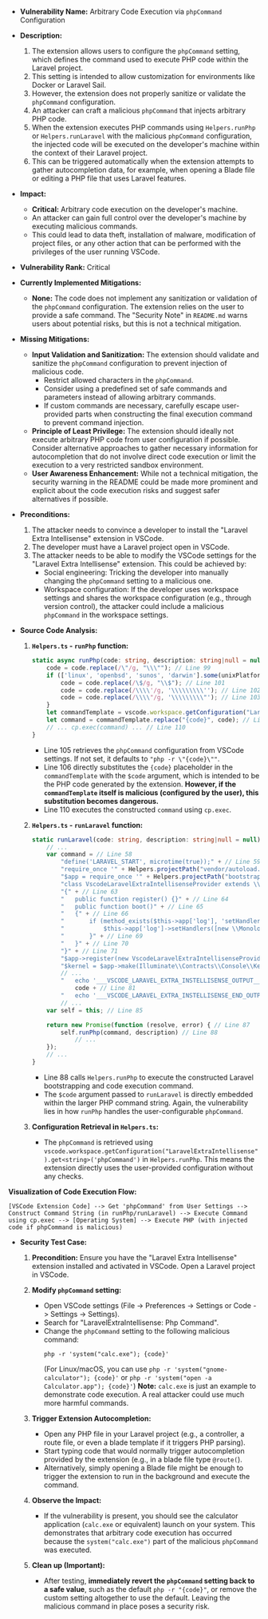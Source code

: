 - **Vulnerability Name:** Arbitrary Code Execution via `phpCommand` Configuration

- **Description:**
    1. The extension allows users to configure the `phpCommand` setting, which defines the command used to execute PHP code within the Laravel project.
    2. This setting is intended to allow customization for environments like Docker or Laravel Sail.
    3. However, the extension does not properly sanitize or validate the `phpCommand` configuration.
    4. An attacker can craft a malicious `phpCommand` that injects arbitrary PHP code.
    5. When the extension executes PHP commands using `Helpers.runPhp` or `Helpers.runLaravel` with the malicious `phpCommand` configuration, the injected code will be executed on the developer's machine within the context of their Laravel project.
    6. This can be triggered automatically when the extension attempts to gather autocompletion data, for example, when opening a Blade file or editing a PHP file that uses Laravel features.

- **Impact:**
    - **Critical:** Arbitrary code execution on the developer's machine.
    - An attacker can gain full control over the developer's machine by executing malicious commands.
    - This could lead to data theft, installation of malware, modification of project files, or any other action that can be performed with the privileges of the user running VSCode.

- **Vulnerability Rank:** Critical

- **Currently Implemented Mitigations:**
    - **None:** The code does not implement any sanitization or validation of the `phpCommand` configuration. The extension relies on the user to provide a safe command. The "Security Note" in `README.md` warns users about potential risks, but this is not a technical mitigation.

- **Missing Mitigations:**
    - **Input Validation and Sanitization:** The extension should validate and sanitize the `phpCommand` configuration to prevent injection of malicious code.
        -  Restrict allowed characters in the `phpCommand`.
        -  Consider using a predefined set of safe commands and parameters instead of allowing arbitrary commands.
        -  If custom commands are necessary, carefully escape user-provided parts when constructing the final execution command to prevent command injection.
    - **Principle of Least Privilege:**  The extension should ideally not execute arbitrary PHP code from user configuration if possible. Consider alternative approaches to gather necessary information for autocompletion that do not involve direct code execution or limit the execution to a very restricted sandbox environment.
    - **User Awareness Enhancement:** While not a technical mitigation, the security warning in the README could be made more prominent and explicit about the code execution risks and suggest safer alternatives if possible.

- **Preconditions:**
    1. The attacker needs to convince a developer to install the "Laravel Extra Intellisense" extension in VSCode.
    2. The developer must have a Laravel project open in VSCode.
    3. The attacker needs to be able to modify the VSCode settings for the "Laravel Extra Intellisense" extension. This could be achieved by:
        - Social engineering: Tricking the developer into manually changing the `phpCommand` setting to a malicious one.
        - Workspace configuration: If the developer uses workspace settings and shares the workspace configuration (e.g., through version control), the attacker could include a malicious `phpCommand` in the workspace settings.

- **Source Code Analysis:**

    1. **`Helpers.ts` - `runPhp` function:**
        ```typescript
        static async runPhp(code: string, description: string|null = null) : Promise<string> {
            code = code.replace(/\"/g, "\\\""); // Line 99
            if (['linux', 'openbsd', 'sunos', 'darwin'].some(unixPlatforms => os.platform().includes(unixPlatforms))) { // Line 100
                code = code.replace(/\$/g, "\\$"); // Line 101
                code = code.replace(/\\\\'/g, '\\\\\\\\\''); // Line 102
                code = code.replace(/\\\\"/g, '\\\\\\\\\"'); // Line 103
            }
            let commandTemplate = vscode.workspace.getConfiguration("LaravelExtraIntellisense").get<string>('phpCommand') ?? "php -r \"{code}\""; // Line 105
            let command = commandTemplate.replace("{code}", code); // Line 106
            // ... cp.exec(command) ... // Line 110
        }
        ```
        - Line 105 retrieves the `phpCommand` configuration from VSCode settings. If not set, it defaults to `"php -r \"{code}\""`.
        - Line 106 directly substitutes the `{code}` placeholder in the `commandTemplate` with the `$code` argument, which is intended to be the PHP code generated by the extension. **However, if the `commandTemplate` itself is malicious (configured by the user), this substitution becomes dangerous.**
        - Line 110 executes the constructed `command` using `cp.exec`.

    2. **`Helpers.ts` - `runLaravel` function:**
        ```typescript
        static runLaravel(code: string, description: string|null = null) : Promise<string> {
            // ...
            var command = // Line 58
                "define('LARAVEL_START', microtime(true));" + // Line 59
                "require_once '" + Helpers.projectPath("vendor/autoload.php", true) + "';" + // Line 60
                "$app = require_once '" + Helpers.projectPath("bootstrap/app.php", true) + "';" + // Line 61
                "class VscodeLaravelExtraIntellisenseProvider extends \\Illuminate\\Support\\ServiceProvider" + // Line 62
                "{" + // Line 63
                "   public function register() {}" + // Line 64
                "	public function boot()" + // Line 65
                "	{" + // Line 66
                "       if (method_exists($this->app['log'], 'setHandlers')) {" + // Line 67
                "			$this->app['log']->setHandlers([new \\Monolog\\Handler\\ProcessHandler()]);" + // Line 68
                "		}" + // Line 69
                "	}" + // Line 70
                "}" + // Line 71
                "$app->register(new VscodeLaravelExtraIntellisenseProvider($app));" + // Line 72
                "$kernel = $app->make(Illuminate\\Contracts\\Console\\Kernel::class);" + // Line 73
                // ...
                "	echo '___VSCODE_LARAVEL_EXTRA_INSTELLISENSE_OUTPUT___';" + // Line 80
                    code + // Line 81
                "	echo '___VSCODE_LARAVEL_EXTRA_INSTELLISENSE_END_OUTPUT___';" + // Line 82
                // ...
            var self = this; // Line 85

            return new Promise(function (resolve, error) { // Line 87
                self.runPhp(command, description) // Line 88
                    // ...
            });
            // ...
        }
        ```
        - Line 88 calls `Helpers.runPhp` to execute the constructed Laravel bootstrapping and code execution command.
        - The `$code` argument passed to `runLaravel` is directly embedded within the larger PHP command string. Again, the vulnerability lies in how `runPhp` handles the user-configurable `phpCommand`.

    3. **Configuration Retrieval in `Helpers.ts`:**
        - The `phpCommand` is retrieved using `vscode.workspace.getConfiguration("LaravelExtraIntellisense").get<string>('phpCommand')` in `Helpers.runPhp`. This means the extension directly uses the user-provided configuration without any checks.

**Visualization of Code Execution Flow:**

```
[VSCode Extension Code] --> Get 'phpCommand' from User Settings --> Construct Command String (in runPhp/runLaravel) --> Execute Command using cp.exec --> [Operating System] --> Execute PHP (with injected code if phpCommand is malicious)
```

- **Security Test Case:**

    1. **Precondition:** Ensure you have the "Laravel Extra Intellisense" extension installed and activated in VSCode. Open a Laravel project in VSCode.

    2. **Modify `phpCommand` setting:**
        - Open VSCode settings (File -> Preferences -> Settings or Code -> Settings -> Settings).
        - Search for "LaravelExtraIntellisense: Php Command".
        - Change the `phpCommand` setting to the following malicious command:
          ```
          php -r 'system("calc.exe"); {code}'
          ```
          (For Linux/macOS, you can use `php -r 'system("gnome-calculator"); {code}'` or `php -r 'system("open -a Calculator.app"); {code}'`)
          **Note:** `calc.exe` is just an example to demonstrate code execution. A real attacker could use much more harmful commands.

    3. **Trigger Extension Autocompletion:**
        - Open any PHP file in your Laravel project (e.g., a controller, a route file, or even a blade template if it triggers PHP parsing).
        - Start typing code that would normally trigger autocompletion provided by the extension (e.g., in a blade file type `@route(`).
        - Alternatively, simply opening a Blade file might be enough to trigger the extension to run in the background and execute the command.

    4. **Observe the Impact:**
        - If the vulnerability is present, you should see the calculator application (`calc.exe` or equivalent) launch on your system. This demonstrates that arbitrary code execution has occurred because the `system("calc.exe")` part of the malicious `phpCommand` was executed.

    5. **Clean up (Important):**
        - After testing, **immediately revert the `phpCommand` setting back to a safe value**, such as the default `php -r "{code}"`, or remove the custom setting altogether to use the default. Leaving the malicious command in place poses a security risk.
